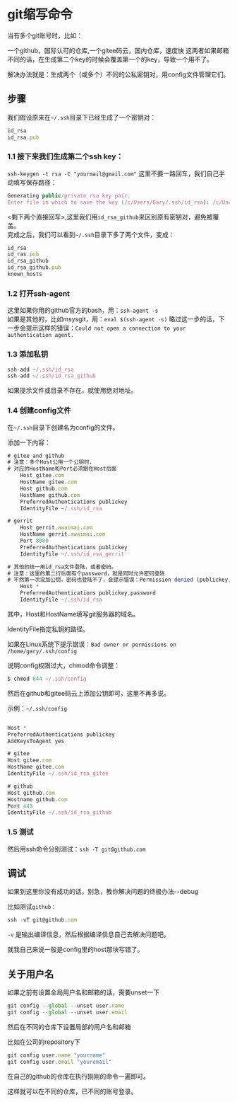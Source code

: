 # git缩写命令

当有多个git账号时，比如：

一个github，国际认可的仓库,一个gitee码云，国内仓库，速度快
这两者如果邮箱不同的话，在生成第二个key的时候会覆盖第一个的key，导致一个用不了。

解决办法就是：生成两个（或多个）不同的公私密钥对，用config文件管理它们。

## 步骤

我们假设原来在`~/.ssh`目录下已经生成了一个密钥对：

```js
id_rsa
id_rsa.pub
```

### 1.1 接下来我们生成第二个ssh key：

`ssh-keygen -t rsa -C "yourmail@gmail.com"`
这里不要一路回车，我们自己手动填写保存路径：
```ts
Generating public/private rsa key pair.
Enter file in which to save the key (/c/Users/Gary/.ssh/id_rsa): /c/Users/Gary/.ssh/id_rsa_github
```
<剩下两个直接回车>,这里我们用`id_rsa_github`来区别原有密钥对，避免被覆盖。  
完成之后，我们可以看到`~/.ssh`目录下多了两个文件，变成：  

```ts
id_rsa
id_ras.pub
id_rsa_github
id_rsa_github.pub
known_hosts
```

### 1.2 打开ssh-agent

这里如果你用的github官方的bash，用：`ssh-agent -s`  
如果是其他的，比如msysgit，用：`eval $(ssh-agent -s)`
略过这一步的话，下一步会提示这样的错误：`Could not open a connection to your authentication agent.`

### 1.3 添加私钥
```ts
ssh-add ~/.ssh/id_rsa
ssh-add ~/.ssh/id_rsa_github
```
如果提示文件或目录不存在，就使用绝对地址。

### 1.4 创建config文件
在`~/.ssh`目录下创建名为config的文件。

添加一下内容：
```ts
# gitee and github
# 注意：多个Host公用一个公钥时，
# 对应的HostName和Port必须跟在Host后面
    Host gitee.com
    HostName gitee.com
    Host github.com
    HostName github.com
    PreferredAuthentications publickey
    IdentityFile ~/.ssh/id_rsa

# gerrit
    Host gerrit.awaimai.com
    HostName gerrit.awaimai.com
    Port 8000
    PreferredAuthentications publickey
    IdentityFile ~/.ssh/id_rsa_gerrit

# 其他的统一用id_rsa文件登陆，或者密码。
# 注意：这里的第二行后面有个password，就是同时允许密码登陆
# 不然第一次没加公钥，密码也登陆不了，会提示错误：Permission denied (publickey,password).
    Host *
    PreferredAuthentications publickey,password
    IdentityFile ~/.ssh/id_rsa
```

其中，Host和HostName填写git服务器的域名。

IdentityFile指定私钥的路径。

如果在Linux系统下提示错误：`Bad owner or permissions on /home/gary/.ssh/config`

说明config权限过大，chmod命令调整：

```ts
$ chmod 644 ~/.ssh/config
```
然后在github和gitee码云上添加公钥即可，这里不再多说。


示例：`~/.ssh/config`
```ts

Host *
PreferredAuthentications publickey
AddKeysToAgent yes

# gitee
Host gitee.com
HostName gitee.com
IdentityFile ~/.ssh/id_rsa_gitee

# github
Host github.com
Hostname github.com
Port 443
IdentityFile ~/.ssh/id_rsa_github
```
### 1.5 测试
然后用ssh命令分别测试：`ssh -T git@github.com`

## 调试

如果到这里你没有成功的话，别急，教你解决问题的终极办法--debug

比如测试`github：`

```ts
ssh -vT git@github.com
```
`-v` 是输出编译信息，然后根据编译信息自己去解决问题吧。

就我自己来说一般是config里的host那块写错了。

## 关于用户名
如果之前有设置全局用户名和邮箱的话，需要unset一下

```ts
git config --global --unset user.name
git config --global --unset user.email
```
然后在不同的仓库下设置局部的用户名和邮箱

比如在公司的repository下

```ts
git config user.name "yourname" 
git config user.email "youremail"
```
在自己的github的仓库在执行刚刚的命令一遍即可。

这样就可以在不同的仓库，已不同的账号登录。

